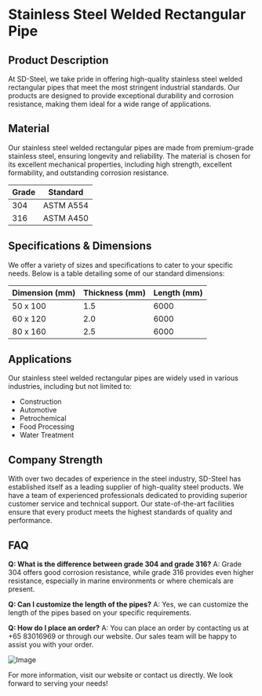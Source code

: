 # Stainless Steel Welded Rectangular Pipe

## Product Description

At SD-Steel, we take pride in offering high-quality stainless steel welded rectangular pipes that meet the most stringent industrial standards. Our products are designed to provide exceptional durability and corrosion resistance, making them ideal for a wide range of applications.

## Material

Our stainless steel welded rectangular pipes are made from premium-grade stainless steel, ensuring longevity and reliability. The material is chosen for its excellent mechanical properties, including high strength, excellent formability, and outstanding corrosion resistance. 

| Grade | Standard | 
|-------|----------|
| 304   | ASTM A554  |
| 316   | ASTM A450  |

## Specifications & Dimensions

We offer a variety of sizes and specifications to cater to your specific needs. Below is a table detailing some of our standard dimensions:

| Dimension (mm) | Thickness (mm) | Length (mm) |
|----------------|----------------|-------------|
| 50 x 100       | 1.5            | 6000        |
| 60 x 120       | 2.0            | 6000        |
| 80 x 160       | 2.5            | 6000        |

## Applications

Our stainless steel welded rectangular pipes are widely used in various industries, including but not limited to:
- Construction
- Automotive
- Petrochemical
- Food Processing
- Water Treatment

## Company Strength

With over two decades of experience in the steel industry, SD-Steel has established itself as a leading supplier of high-quality steel products. We have a team of experienced professionals dedicated to providing superior customer service and technical support. Our state-of-the-art facilities ensure that every product meets the highest standards of quality and performance.

## FAQ

**Q: What is the difference between grade 304 and grade 316?**
A: Grade 304 offers good corrosion resistance, while grade 316 provides even higher resistance, especially in marine environments or where chemicals are present.

**Q: Can I customize the length of the pipes?**
A: Yes, we can customize the length of the pipes based on your specific requirements.

**Q: How do I place an order?**
A: You can place an order by contacting us at +65 83016969 or through our website. Our sales team will be happy to assist you with your order.

![Image](https://github.com/user-attachments/assets/2567258e-e124-4816-932d-1809bd27ef0b)

For more information, visit our website or contact us directly. We look forward to serving your needs!